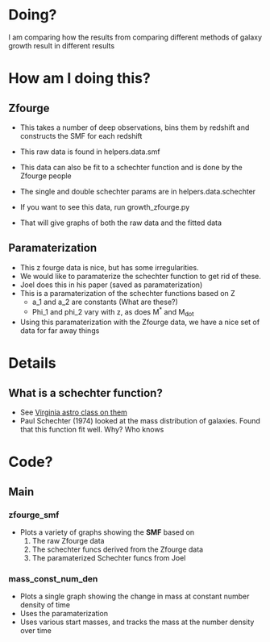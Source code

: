 # Doing?

I am comparing how the results from comparing different methods of galaxy growth result in different results

# How am I doing this?

## Zfourge

* This takes a number of deep observations, bins them by redshift and constructs the SMF for each redshift
* This raw data is found in helpers.data.smf
* This data can also be fit to a schechter function and is done by the Zfourge people
* The single and double schechter params are in helpers.data.schechter


* If you want to see this data, run growth_zfourge.py
* That will give graphs of both the raw data and the fitted data


## Paramaterization

* This z fourge data is nice, but has some irregularities.
* We would like to paramaterize the schechter function to get rid of these.
* Joel does this in his paper (saved as paramaterization)
* This is a paramaterization of the schechter functions based on Z
  * a_1 and a_2 are constants (What are these?)
  * Phi_1 and phi_2 vary with z, as does M<sup>*</sup> and M<sub>dot</sub>
* Using this paramaterization with the Zfourge data, we have a nice set of data for far away things

##


# Details

## What is a schechter function?

* See [Virginia astro class on them](https://www.astro.virginia.edu/class/whittle/astr553/Topic04/Lecture_4.html)
* Paul Schechter (1974) looked at the mass distribution of galaxies. Found that this function fit well. Why? Who knows


# Code?

## Main

### zfourge_smf
* Plots a variety of graphs showing the **SMF** based on
  1. The raw Zfourge data
  2. The schechter funcs derived from the Zfourge data
  3. The paramaterized Schechter funcs from Joel

### mass_const_num_den
* Plots a single graph showing the change in mass at constant number density of time
* Uses the paramaterization
* Uses various start masses, and tracks the mass at the number density over time
